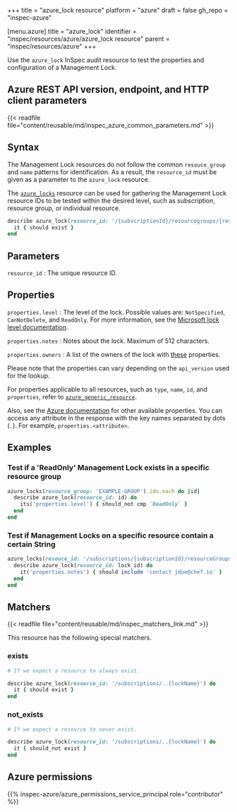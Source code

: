 +++
title = "azure_lock resource"
platform = "azure"
draft = false
gh_repo = "inspec-azure"

[menu.azure]
title = "azure_lock"
identifier = "inspec/resources/azure/azure_lock resource"
parent = "inspec/resources/azure"
+++

Use the `azure_lock` InSpec audit resource to test the properties and configuration of a Management Lock.

## Azure REST API version, endpoint, and HTTP client parameters

{{< readfile file="content/reusable/md/inspec_azure_common_parameters.md" >}}

## Syntax

The Management Lock resources do not follow the common `resouce_group` and `name` patterns for identification. As a result, the `resource_id` must be given as a parameter to the `azure_lock` resource.

The [`azure_locks`](azure_locks.md) resource can be used for gathering the Management Lock resource IDs to be tested within the desired level, such as subscription, resource group, or individual resource.

```ruby
describe azure_lock(resource_id: '/{subscriptionId}/resourcegroups/{resourceGroupName}/providers/{resourceProviderNamespace}/{parentResourcePath}/{resourceType}/{resourceName}/providers/Microsoft.Authorization/locks/{lockName}') do
  it { should exist }
end
```

## Parameters

`resource_id`
: The unique resource ID.

## Properties

`properties.level`
: The level of the lock. Possible values are: `NotSpecified`, `CanNotDelete`, and `ReadOnly`. For more information, see the [Microsoft lock level documentation](https://docs.microsoft.com/en-us/rest/api/resources/managementlocks/getatresourcelevel#locklevel).

`properties.notes`
: Notes about the lock. Maximum of 512 characters.

`properties.owners`
: A list of the owners of the lock with [these](https://docs.microsoft.com/en-us/rest/api/resources/managementlocks/getatresourcelevel#managementlockowner) properties.

Please note that the properties can vary depending on the `api_version` used for the lookup.

For properties applicable to all resources, such as `type`, `name`, `id`, and `properties`, refer to [`azure_generic_resource`](azure_generic_resource#properties).

Also, see the [Azure documentation](https://docs.microsoft.com/en-us/rest/api/resources/managementlocks/getatresourcelevel#managementlockobject) for other available properties. You can access any attribute in the response with the key names separated by dots (`.`). For example, `properties.<attribute>`.

## Examples

### Test if a 'ReadOnly' Management Lock exists in a specific resource group

```ruby
azure_locks(resource_group: 'EXAMPLE-GROUP').ids.each do |id|
  describe azure_lock(resource_id: id) do
    its('properties.level') { should_not cmp `ReadOnly` }
  end
end
```

### Test if Management Locks on a specific resource contain a certain String

```ruby
azure_locks(resouce_id: '/subscriptions/{subscriptionId}/resourceGroups/{resourceGroup}/providers/Microsoft.Compute/virtualMachines/{vmName}').ids.each do |lock_id|
  describe azure_lock(resource_id: lock_id) do
    it('properties.notes') { should include 'contact jdoe@chef.io' }
  end
end
```

## Matchers

{{< readfile file="content/reusable/md/inspec_matchers_link.md" >}}

This resource has the following special matchers.

### exists

```ruby
# If we expect a resource to always exist.

describe azure_lock(resource_id: '/subscriptions/..{lockName}') do
  it { should exist }
end
```

### not_exists

```ruby
# If we expect a resource to never exist.

describe azure_lock(resource_id: '/subscriptions/..{lockName}') do
  it { should_not exist }
end
```

## Azure permissions

{{% inspec-azure/azure_permissions_service_principal role="contributor" %}}
